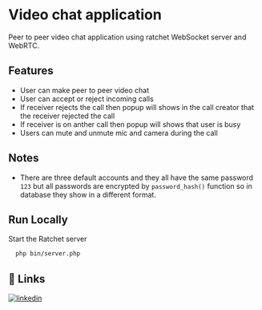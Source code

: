 # Video chat application

Peer to peer video chat application using ratchet WebSocket server and WebRTC.

## Features

- User can make peer to peer video chat
- User can accept or reject incoming calls
- If receiver rejects the call then popup will shows in the call creator that the receiver rejected the call 
- If receiver is on anther call then popup will shows that user is busy   
- Users can mute and unmute mic and camera during the call 

## Notes

- There are three default accounts and they all have the same password `123` but all passwords are encrypted by `password_hash()` function so in database they show in a different format.

## Run Locally


Start the Ratchet server

```bash
  php bin/server.php
```


## 🔗 Links

[![linkedin](https://img.shields.io/badge/linkedin-0A66C2?style=for-the-badge&logo=linkedin&logoColor=white)](https://www.linkedin.com/in/gibran-kashour-a073471b2/)


